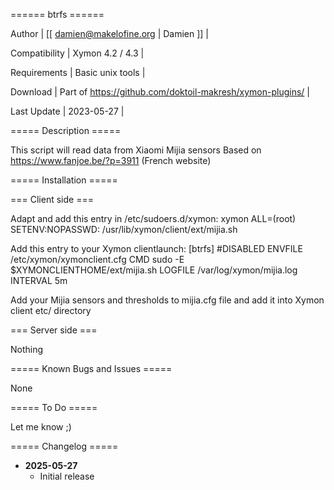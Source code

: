 ====== btrfs ======

 Author | [[ damien@makelofine.org | Damien ]] |

 Compatibility | Xymon 4.2 / 4.3 |

 Requirements | Basic unix tools |

 Download | Part of https://github.com/doktoil-makresh/xymon-plugins/ |

 Last Update | 2023-05-27 |

===== Description =====

This script will read data from Xiaomi Mijia sensors
Based on https://www.fanjoe.be/?p=3911 (French website)

===== Installation =====

=== Client side ===

Adapt and add this entry in /etc/sudoers.d/xymon:
xymon ALL=(root) SETENV:NOPASSWD: /usr/lib/xymon/client/ext/mijia.sh

Add this entry to your Xymon clientlaunch:
[btrfs]
	#DISABLED
	ENVFILE /etc/xymon/xymonclient.cfg
	CMD sudo -E $XYMONCLIENTHOME/ext/mijia.sh
	LOGFILE /var/log/xymon/mijia.log
	INTERVAL 5m

Add your Mijia sensors and thresholds to mijia.cfg file and add it into Xymon client etc/ directory

=== Server side ===

Nothing

===== Known  Bugs and Issues =====

None

===== To Do =====

Let me know ;)

===== Changelog =====

  * **2025-05-27**
    * Initial release
